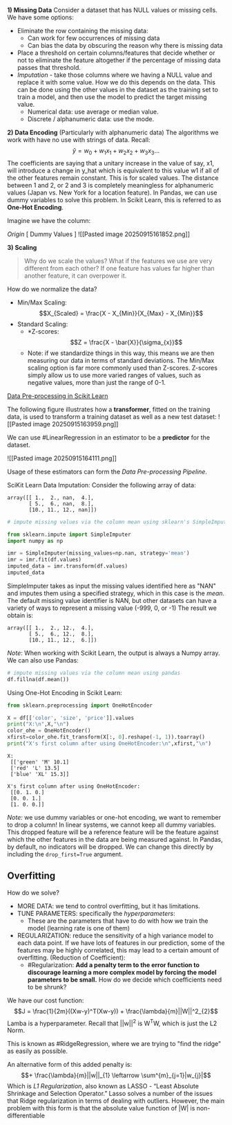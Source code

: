 **1) Missing Data**
Consider a dataset that has NULL values or missing cells. We have some options:
- Eliminate the row containing the missing data:
	- Can work for few occurrences of missing data
	- Can bias the data by obscuring the reason why there is missing data
- Place a threshold on certain columns/features that decide whether or not to eliminate the feature altogether if the percentage of missing data passes that threshold. 
- *Imputation* - take those columns where we having a NULL value and replace it with some value. How we do this depends on the data. This can be done using the other values in the dataset as the training set to train a model, and then use the model to predict the target missing value.
	- Numerical data: use average or median value. 
	- Discrete / alphanumeric data: use the mode.

**2) Data Encoding** (Particularly with alphanumeric data)
The algorithms we work with have no use with strings of data. 
Recall:$$\hat{y} = w_{0} + w_{1}x_{1} + w_{2}x_{2} + w_{3}x_{3} \dots$$
The coefficients are saying that a unitary increase in the value of say, x1, will introduce a change in y_hat which is equivalent to this value w1 if all of the other features remain constant. This is for scaled values. The distance between 1 and 2, or 2 and 3 is completely meaningless for alphanumeric values (Japan vs. New York for a location feature).
In Pandas, we can use dummy variables to solve this problem. In Scikit Learn, this is referred to as **One-Hot Encoding**.

Imagine we have the column:

*Origin*                            [        Dummy Values        ]
![[Pasted image 20250915161852.png]]

**3) Scaling**

> Why do we scale the values? What if the features we use are very different from each other? If one feature has values far higher than another feature, it can overpower it. 

How do we normalize the data?
- Min/Max Scaling:
$$X_{Scaled} = \frac{X - X_{Min}}{X_{Max} - X_{Min}}$$
- Standard Scaling:
	- *Z-scores: $$Z = \frac{X - \bar{X}}{\sigma_{x}}$$
	- Note: if we standardize things in this way, this means we are then measuring our data in terms of standard deviations. 
The Min/Max scaling option is far more commonly used than Z-scores. Z-scores simply allow us to use more varied ranges of values, such as negative values, more than just the range of 0-1.

[Data Pre-processing in Scikit Learn](https://gist.github.com/eitellauria/8f7e053bbe00cd1aaf6f5db6748e97b5)

The following figure illustrates how a **transformer**, fitted on the training data, is used to transform a training dataset as well as a new test dataset:
![[Pasted image 20250915163959.png]]

We can use #LinearRegression in an estimator to be a **predictor** for the dataset. 

![[Pasted image 20250915164111.png]]

Usage of these estimators can form the *Data Pre-processing Pipeline*.

SciKit Learn Data Imputation:
Consider the following array of data:
```
array([[ 1.,  2., nan,  4.],
       [ 5.,  6., nan,  8.],
       [10., 11., 12., nan]])
```
```Python
# impute missing values via the column mean using sklearn's SimpleImputer

from sklearn.impute import SimpleImputer
import numpy as np

imr = SimpleImputer(missing_values=np.nan, strategy='mean')
imr = imr.fit(df.values)
imputed_data = imr.transform(df.values)
imputed_data
```
SimpleImputer takes as input the missing values identified here as "NAN" and imputes them using a specified strategy, which in this case is the *mean*. The default missing value identifier is NAN, but other datasets can have a variety of ways to represent a missing value (-999, 0, or -1)
The result we obtain is:
```
array([[ 1.,  2., 12.,  4.],
       [ 5.,  6., 12.,  8.],
       [10., 11., 12.,  6.]])
```
*Note*: When working with Scikit Learn, the output is always a Numpy array. 
We can also use Pandas:
```Python
# impute missing values via the column mean using pandas
df.fillna(df.mean())
```

Using One-Hot Encoding in Scikit Learn:
```Python
from sklearn.preprocessing import OneHotEncoder

X = df[['color', 'size', 'price']].values
print("X:\n",X,"\n")
color_ohe = OneHotEncoder()
xfirst=color_ohe.fit_transform(X[:, 0].reshape(-1, 1)).toarray()
print("X's first column after using OneHotEncoder:\n",xfirst,"\n")
```

```
X:
 [['green' 'M' 10.1]
 ['red' 'L' 13.5]
 ['blue' 'XL' 15.3]] 

X's first column after using OneHotEncoder:
 [[0. 1. 0.]
 [0. 0. 1.]
 [1. 0. 0.]] 
```

*Note:* we use dummy variables or one-hot encoding, we want to remember to drop a column! In linear systems, we cannot keep all dummy variables. This dropped feature will be a reference feature will be the feature against which the other features in the data are being measured against. 
In Pandas, by default, no indicators will be dropped. We can change this directly by including the `drop_first=True` argument.

## Overfitting 
How do we solve?
- MORE DATA: we tend to control overfitting, but it has limitations. 
- TUNE PARAMETERS: specifically the *hyperparameters*:
	- These are the parameters that have to do with how we train the model (learning rate is one of them)
- REGULARIZATION: reduce the sensitivity of a high variance model to each data point. If we have lots of features in our prediction, some of the features may be highly correlated, this may lead to a certain amount of overfitting. (Reduction of Coefficient):
	- #Regularization: **Add a penalty term to the error function to discourage learning a more complex model by forcing the model parameters to be small.**
	How do we decide which coefficients need to be shrunk?
	

We have our cost function: $$J = \frac{1}{2m}((Xw-y)^T(Xw-y)) + \frac{\lambda}{m}||W||^2_{2}$$
Lamba is a hyperparameter. 
Recall that ||w||<sup>2</sup> is W<sup>T</sup>W, which is just the L2 Norm. 

This is known as #RidgeRegression, where we are trying to "find the ridge" as easily as possible. 

An alternative form of this added penalty is:
$$+ \frac{\lambda}{m}||w||_{1} \leftarrow \sum^{m}_{j=1}|w_{j}|$$
Which is *L1 Regularization*, also known as LASSO - “Least Absolute Shrinkage and Selection Operator.” Lasso solves a number of the issues that Ridge regularization in terms of dealing with outliers. However, the main problem with this form is that the absolute value function of |W| is non-differentiable  